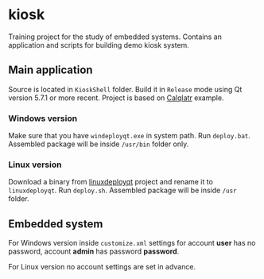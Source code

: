 # kiosk

Training project for the study of embedded systems. Contains an application and scripts for building demo kiosk system.

## Main application
Source is located in `KioskShell` folder. Build it in `Release` mode using Qt version 5.7.1 or more recent. Project is based on [Calqlatr](http://doc.qt.io/qt-5/qtdoc-demos-calqlatr-example.html) example.
### Windows version
Make sure that you have `windeployqt.exe` in system path. Run `deploy.bat`. Assembled package will be inside `/usr/bin` folder only.
### Linux version
Download a binary from [linuxdeployqt](https://github.com/probonopd/linuxdeployqt/releases) project and rename it to `linuxdeployqt`. Run `deploy.sh`. Assembled package will be inside `/usr` folder.

## Embedded system
For Windows version inside `customize.xml` settings for account __user__ has no password, account __admin__ has password __password__.

For Linux version no account settings are set in advance.
